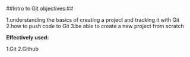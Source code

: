 ##Intro to Git objectives:##

 1.understanding the basics of creating a project and tracking it with Git
 2.how to push code to Git
 3.be able to create a new project from scratch


 **Effectively used:**

 1.Git
 2.Github

